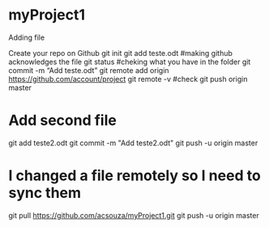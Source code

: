 # myProject1
Adding file

Create your repo on Github
git init
git add teste.odt #making github acknowledges the file 
git status #cheking what you have in the folder
git commit -m “Add teste.odt”
git remote add origin https://github.com/account/project
git remote -v #check 
git push origin master

# Add second file 
git add teste2.odt
git commit -m "Add teste2.odt"
git push -u origin master 
# I changed a file remotely so I need to sync them
git pull https://github.com/acsouza/myProject1.git 
git push -u origin master

